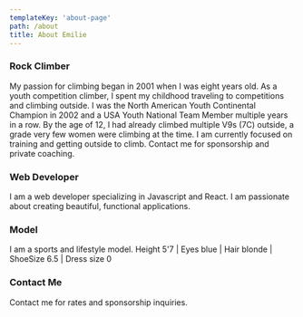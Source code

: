 ```yaml
---
templateKey: 'about-page'
path: /about
title: About Emilie
---
```

### Rock Climber
My passion for climbing began in 2001 when I was eight years old. As a youth competition climber, I spent my childhood traveling to competitions and climbing outside. I was the North American Youth Continental Champion in 2002 and a USA Youth National Team Member multiple years in a row. By the age of 12, I had already climbed multiple V9s (7C) outside, a grade very few women were climbing at the time. I am currently focused on training and getting outside to climb. Contact me for sponsorship and private coaching.

### Web Developer
I am a web developer specializing in Javascript and React. I am passionate about creating beautiful, functional applications.

### Model
I am a sports and lifestyle model. Height 5'7 | Eyes blue | Hair blonde | ShoeSize 6.5 | Dress size 0 

### Contact Me
Contact me for rates and sponsorship inquiries.


